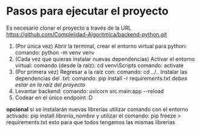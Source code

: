 # Pasos para ejecutar el proyecto

Es necesario clonar el proyecto a través de la URL
https://github.com/Complejidad-Algoritmica/backend-python.git

1. (Por única vez) Abrir la terminal, crear el entorno virtual para python:
    comando: python -m venv venv
2. (Cada vez que quieras instalar nuevas dependencias) Activar el entorno virtual:
    comando (desde la raíz): cd venv\Scripts
    comando: activate
3. (Por primera vez) Regresar a la raíz con:
    comando: cd ../..
    Instalar las dependencias del .txt:
    comando: pip install -r requirements.txt
    *debes estar en la raíz del proyecto*
4. Levantar backend:
    comando: uvicorn src.main:app --reload
5. Codear en el único endpoint :D

**opcional**
si se instalarán nuevas librerías utilizar comando con el entorno activado:
pip install *libreria_nombre*
y utilizar el comando:
pip freeze > requirements.txt
esto para que todos tengamos las mismas librerias

